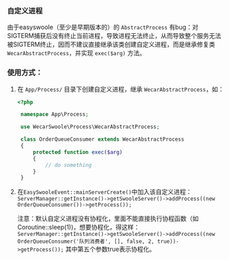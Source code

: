 ### 自定义进程
由于easyswoole（至少是早期版本的）的 `AbstractProcess` 有bug：对SIGTERM捕获后没有终止当前进程，导致进程无法终止，从而导致整个服务无法被SIGTERM终止，因而不建议直接继承该类创建自定义进程，而是继承修复类 `WecarAbstractProcess`，并实现 `exec($arg)` 方法。

### 使用方式：
1. 在 `App/Process/` 目录下创建自定义进程，继承 `WecarAbstractProcess`，如：
   ```php
   <?php

    namespace App\Process;

    use WecarSwoole\Process\WecarAbstractProcess;

    class OrderQueueConsumer extends WecarAbstractProcess
    {
        protected function exec($arg)
        {
            // do something
        }
    }
    ```
2. 在`EasySwooleEvent::mainServerCreate()`中加入该自定义进程：
    `ServerManager::getInstance()->getSwooleServer()->addProcess((new OrderQueueConsumer())->getProcess());`
    
    注意：默认自定义进程没有协程化，里面不能直接执行协程函数（如Coroutine::sleep(1))，想要协程化，得这样：
    `ServerManager::getInstance()->getSwooleServer()->addProcess((new OrderQueueConsumer('队列消费者', [], false, 2, true))->getProcess());`
    其中第五个参数true表示协程化。